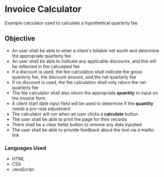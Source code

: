 # Invoice Calculator

Example calculator used to calculate a hypothetical quarterly fee

## Objective

* An user shall be able to enter a client's billable net worth and determine the appropriate quarterly fee
* An user shall be able to indicate any applicable discounts, and this will be reflected in the calculated fee
* If a discount is used, the fee calculation shall indicate the gross quarterly fee, the discount amount, and the net quarterly fee
* If no discount is used, the fee calculation shall only return the net quarterly fee
* The fee calculator shall also return the appropriate **quantity** to input on the invoice form
* A client start date input field will be used to determine if the **quantity** needs a pro-rata adjustment
* The calculator will run when an user clicks a **calculate** button
* The user shall be able to print the page for their records
* There shall be a clear fields button to remove any data inputted
* The user shall be able to provide feedback about the tool via a mailto: link

### Languages Used

* HTML
* CSS
* JavaScript
